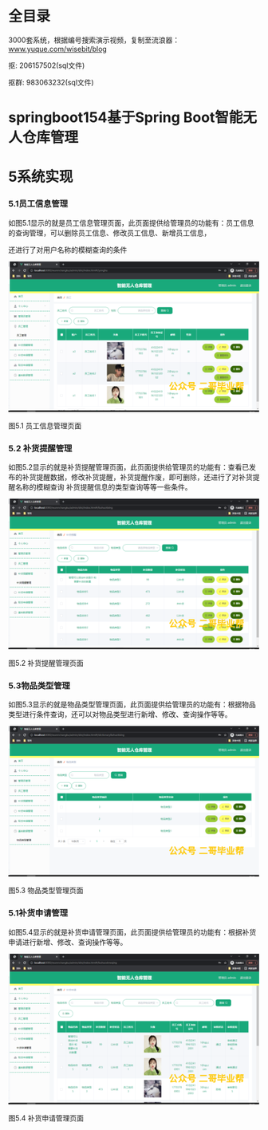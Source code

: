 # 全目录

3000套系统，根据编号搜索演示视频，复制至流浪器：www.yuque.com/wisebit/blog


<p>抠: 206157502(sql文件)</p>
<p>抠群: 983063232(sql文件)</p>


# springboot154基于Spring Boot智能无人仓库管理
# 5系统实现


### 5.1员工信息管理
如图5.1显示的就是员工信息管理页面，此页面提供给管理员的功能有：员工信息的查询管理，可以删除员工信息、修改员工信息、新增员工信息，

还进行了对用户名称的模糊查询的条件

![](/md/blog.012.png)

图5.1 员工信息管理页面
### 5.2 补货提醒管理
如图5.2显示的就是补货提醒管理页面，此页面提供给管理员的功能有：查看已发布的补货提醒数据，修改补货提醒，补货提醒作废，即可删除，还进行了对补货提醒名称的模糊查询 补货提醒信息的类型查询等等一些条件。

![](/md/blog.013.png)


图5.2 补货提醒管理页面
### 5.3物品类型管理
如图5.3显示的就是物品类型管理页面，此页面提供给管理员的功能有：根据物品类型进行条件查询，还可以对物品类型进行新增、修改、查询操作等等。

![](/md/blog.014.png)


图5.3 物品类型管理页面
### 5.1补货申请管理
如图5.4显示的就是补货申请管理页面，此页面提供给管理员的功能有：根据补货申请进行新增、修改、查询操作等等。

![](/md/blog.015.png)


图5.4 补货申请管理页面
